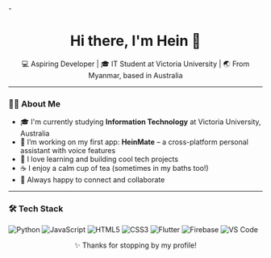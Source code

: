 -<h1 align="center">Hi there, I'm Hein 👋</h1>

<p align="center">
  💻 Aspiring Developer | 🎓 IT Student at Victoria University | 🌏 From Myanmar, based in Australia
</p>

---

### 🙋‍♂️ About Me

- 🎓 I'm currently studying **Information Technology** at Victoria University, Australia  
- 🌱 I’m working on my first app: **HeinMate** – a cross-platform personal assistant with voice features  
- 🧠 I love learning and building cool tech projects  
- ☕ I enjoy a calm cup of tea (sometimes in my baths too!)  
- 💬 Always happy to connect and collaborate

---

### 🛠️ Tech Stack

![Python](https://img.shields.io/badge/-Python-3776AB?style=flat&logo=python&logoColor=white)
![JavaScript](https://img.shields.io/badge/-JavaScript-F7DF1E?style=flat&logo=javascript&logoColor=black)
![HTML5](https://img.shields.io/badge/-HTML5-E34F26?style=flat&logo=html5&logoColor=white)
![CSS3](https://img.shields.io/badge/-CSS3-1572B6?style=flat&logo=css3&logoColor=white)
![Flutter](https://img.shields.io/badge/-Flutter-02569B?style=flat&logo=flutter&logoColor=white)
![Firebase](https://img.shields.io/badge/-Firebase-FFCA28?style=flat&logo=firebase&logoColor=black)
![VS Code](https://img.shields.io/badge/-VS%20Code-007ACC?style=flat&logo=visual-studio-code&logoColor=white)



<p align="center">✨ Thanks for stopping by my profile!</p>
